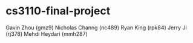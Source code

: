 # cs3110-final-project
Gavin Zhou (gmz9)
Nicholas Channg (nc489)
Ryan King (rpk84)
Jerry Ji (rj378)
Mehdi Heydari (mmh287)

